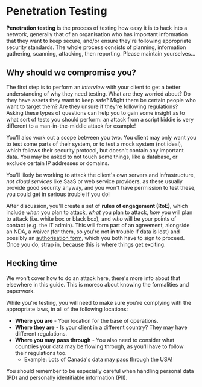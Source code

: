 # Penetration Testing

**Penetration testing** is the process of testing how easy it is to hack into a network, generally that of an organisation who has important information that they want to keep secure, and/or ensure they're following appropriate security standards. The whole process consists of planning, information gathering, scanning, attacking, then reporting. Please maintain yourselves...

## Why should we compromise you?

The first step is to perform an *interview* with your client to get a better understanding of why they need testing. What are they worried about? Do they have assets they want to keep safe? Might there be certain people who want to target them? Are they unsure if they're following regulations? Asking these types of questions can help you to gain some insight as to what sort of tests you should perform: an attack from a script kiddie is very different to a man-in-the-middle attack for example!

You'll also work out a scope between you two. You client may only want you to test some parts of their system, or to test a mock system (not ideal), which follows their security protocol, but doesn't contain any important data. You may be asked to not touch some things, like a database, or exclude certain IP addresses or domains.

You'll likely be working to attack the client's own servers and infrastructure, *not cloud services* like SaaS or web service providers, as these usually provide good security anyway, and you won't have permission to test these, you could get in serious trouble if you do!

After discussion, you'll create a set of **rules of engagement (RoE)**, which include *when* you plan to attack, *what* you plan to attack, *how* you will plan to attack (i.e. white box or black box), and *who* will be your points of contact (e.g. the IT admin). This will form part of an agreement, alongside an NDA, a waiver (for them, so you're not in trouble if data is lost) and possibly an [authorisation form](https://wiki.owasp.org/index.php/Authorization_form), which you both have to sign to proceed. Once you do, strap in, because this is where things get exciting.

## Hecking time

We won't cover how to do an attack here, there's more info about that elsewhere in this guide. This is moreso about knowing the formalities and paperwork.

While you're testing, you will need to make sure you're complying with the appropriate laws, in all of the following locations:

- **Where you are** - Your location for the base of operations.
- **Where they are** - Is your client in a different country? They may have different regulations.
- **Where you may pass through** - You also need to consider what countries your data may be flowing through, as you'll have to follow their regulations too.
  - Example: Lots of Canada's data may pass through the USA!

You should remember to be especially careful when handling personal data (PD) and personally identifiable information (PII).

